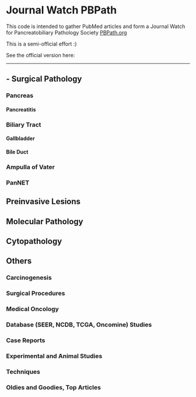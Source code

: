 # Journal Watch PBPath

This code is intended to gather PubMed articles and form a Journal Watch for Pancreatobiliary Pathology Society [PBPath.org](http://pbpath.org/)

This is a semi-official effort :)

See the official version here: 

---

## - Surgical Pathology


### Pancreas

#### Pancreatitis

### Biliary Tract

####      Gallbladder

####      Bile Duct

###   Ampulla of Vater

### PanNET

## Preinvasive Lesions

## Molecular Pathology

## Cytopathology

## Others

### Carcinogenesis

### Surgical Procedures

### Medical Oncology

### Database (SEER, NCDB, TCGA, Oncomine) Studies

###    Case Reports

###    Experimental and Animal Studies

###    Techniques

### Oldies and Goodies, Top Articles    